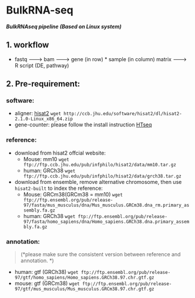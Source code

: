 # BulkRNA-seq
***BulkRNAseq pipeline (Based on Linux system)***
## 1. __workflow__

  - fastq ---> bam ---> gene (in row) \* sample (in column) matrix ---> R script (DE, pathway)

## 2.  Pre-requirement:
### software:
  - aligner: [hisat2](https://ccb.jhu.edu/software/hisat2/index.shtml) `wget http://ccb.jhu.edu/software/hisat2/dl/hisat2-2.1.0-Linux_x86_64.zip`
  - gene-counter: please follow the install instruction [HTseq](https://htseq.readthedocs.io/en/release_0.11.1/install.html#installation-on-linux)
### reference:
  - download from hisat2 offcial website: 
    - Mouse: mm10 `wget ftp://ftp.ccb.jhu.edu/pub/infphilo/hisat2/data/mm10.tar.gz` 
    - human: GRCh38 `wget ftp://ftp.ccb.jhu.edu/pub/infphilo/hisat2/data/grch38.tar.gz`
  - download from ensemble, remove alternative chromosome, then use `hisat2-built` to index the reference:
    - Mouse: GRCm38(GRCm38 = mm10) `wget ftp://ftp.ensembl.org/pub/release-97/fasta/mus_musculus/dna/Mus_musculus.GRCm38.dna_rm.primary_assembly.fa.gz`
    - human: GRCh38 `wget ftp://ftp.ensembl.org/pub/release-97/fasta/homo_sapiens/dna/Homo_sapiens.GRCh38.dna.primary_assembly.fa.gz`
### annotation:
> (*please make sure the consistent version between reference and annotation. *)
  - human: gtf (GRCh38) `wget ftp://ftp.ensembl.org/pub/release-97/gtf/homo_sapiens/Homo_sapiens.GRCh38.97.chr.gtf.gz` 
  - mouse: gtf (GRCm38) `wget ftp://ftp.ensembl.org/pub/release-97/gtf/mus_musculus/Mus_musculus.GRCm38.97.chr.gtf.gz`
